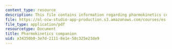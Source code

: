 ```yaml
---
content_type: resource
description: This file contains information regarding pharmokinetics companion.
file: https://ol-ocw-studio-app-production.s3.amazonaws.com/courses/es-s10-drugs-and-the-brain-spring-2013/a34350b03e7d21118e1e58c325e23de9_MITES_S10S13_pharmwk5.pdf
file_type: application/pdf
resourcetype: Document
title: Pharmokinetics companion
uid: a34350b0-3e7d-2111-8e1e-58c325e23de9
---
```

